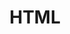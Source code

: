 ---
title: HTML
crosslinks:
- xkcd
- linuxmasterrace
- css
- codes
- CodingHelp
- Unity3D
- Dreamweaver
- csshelp
- psychiatry
- CoDCompetitive
---